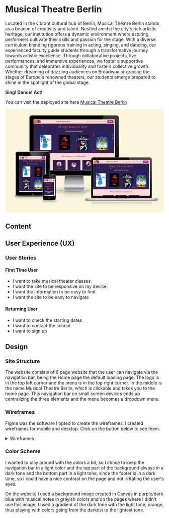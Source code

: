 # Musical Theatre Berlin

Located in the vibrant cultural hub of Berlin, Musical Theatre Berlin stands as a beacon of creativity and talent. Nestled amidst the city's rich artistic heritage, our institution offers a dynamic environment where aspiring performers cultivate their skills and passion for the stage. With a diverse curriculum blending rigorous training in acting, singing, and dancing, our experienced faculty guide students through a transformative journey towards artistic excellence. Through collaborative projects, live performances, and immersive experiences, we foster a supportive community that celebrates individuality and fosters collective growth. Whether dreaming of dazzling audiences on Broadway or gracing the stages of Europe's renowned theaters, our students emerge prepared to shine in the spotlight of the global stage.

**Sing! Dance! Act!**

You can visit the deployed site here [Musical Theatre Berlin](https://enniovilla.github.io/project-1-ci/)

![Musical Theatre Berlin](assets/images/am-i-responsive.png)

## Content

## User Experience (UX)

### User Stories

#### First Time User

* I want to take musical theater classes.
* I want the site to be responsive on my device.
* I want the information to be easy to find.
* I want the site to be easy to navigate

#### Returning User

* I want to check the starting dates
* I want to contact the school
* I want to sign up

## Design

### Site Structure

The website consists of 6 page website that the user can navigate via the navigation bar, being the Home page the default loading page. The logo is in the top left corner and the menu is in the top right corner. In the middle is the name Musical Theatre Berlin, which is clickable and takes you to the home page. This navigation bar on small screen devices ends up centralizing the three elements and the menu becomes a dropdown menu.

### Wireframes

Figma was the software I opted to create the wireframes. I created wireframes for mobile and desktop. Click on the button below to see them.
<details>
<summary>Wireframes</summary>
<br><br>
<div style="text-align: center">Home page<br>
<img src="assets/images/figma-home.png" width="80%"></div>
<br><br>
<div style="text-align: center">About us page<br>
<img src="assets/images/figma-aboutus.png" width="80%"></div>
<br><br>
<div style="text-align: center">Courses page<br>
<img src="assets/images/figma-courses.png" width="80%"></div>
<br><br>
<div style="text-align: center">Gallery page<br>
<img src="assets/images/figma-gallery.png" width="80%"></div>
<br><br>
<div style="text-align: center">Contact page<br>
<img src="assets/images/figma-contact.png" width="80%"></div>
<br><br>
<div style="text-align: center">Sign Up page<br>
<img src="assets/images/figma-signup.png" width="80%"></div>
</details>

### Color Scheme

I wanted to play around with the colors a bit, so I chose to keep the navigation bar in a light color and the top part of the background always in a dark tone and the bottom part in a light tone, since the footer is in a dark tone, so I could have a nice contrast on the page and not irritating the user's eyes.

On the website I used a background image created in Canvas in purple/dark blue with musical notes in grayish colors and on the pages where I didn't use this image, I used a gradient of the dark tone with the light tone, orange, thus playing with colors going from the darkest to the lightest tone.